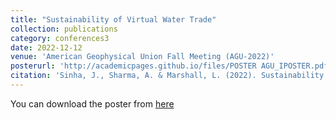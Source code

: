 ```yaml
---
title: "Sustainability of Virtual Water Trade"
collection: publications
category: conferences3
date: 2022-12-12
venue: 'American Geophysical Union Fall Meeting (AGU-2022)'
posterurl: 'http://academicpages.github.io/files/POSTER AGU_IPOSTER.pdf'
citation: 'Sinha, J., Sharma, A. & Marshall, L. (2022). Sustainability of Virtual Water Trade. American Geophysical Union Fall Meeting (AGU-2022), 12-16 December 2022, Chicago, Illinois.'
---
```

You can download the poster from [here](https://www.researchgate.net/publication/385560768_POSTER_AGU_IPOSTER)
